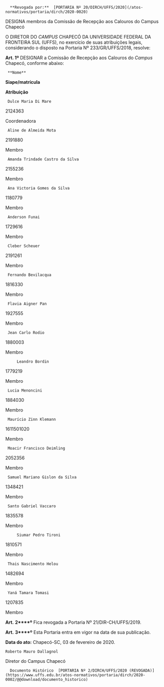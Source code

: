       **Revogada por:**  [PORTARIA Nº 20/DIRCH/UFFS/2020](/atos-normativos/portaria/dirch/2020-0020) 

   DESIGNA membros da Comissão de Recepção aos Calouros do Campus Chapecó  

 

 O DIRETOR DO *CAMPUS* CHAPECÓ DA UNIVERSIDADE FEDERAL DA FRONTEIRA SUL (UFFS), no exercício de suas atribuições legais, considerando o disposto na Portaria Nº 233/GR/UFFS/2018, resolve:

   
**Art. 1º** DESIGNAR a Comissão de Recepção aos Calouros do *Campus* Chapecó, conforme abaixo: 

     **Nome**

   **Siape/matrícula**

   **Atribuição**

     Dulce Maria Di Mare 

   2124363 

   Coordenadora 

     Aline de Almeida Mota 

   2191880 

   Membro

     Amanda Trindade Castro da Silva 

   2155236 

   Membro

     Ana Victoria Gomes da Silva

   1180779

   Membro

     Anderson Funai 

   1729616 

   Membro

     Cleber Scheuer 

   2191261 

   Membro

     Fernando Bevilacqua 

   1816330 

   Membro

     Flavia Aigner Pan 

   1927555 

   Membro

     Jean Carlo Rodio 

   1880003 

   Membro

         Leandro Bordin 

   1779219 

   Membro

     Lucia Menoncini 

   1884030 

   Membro

     Maurício Zinn Klemann 

   1611501020 

   Membro

     Moacir Francisco Deimling 

   2052356

   Membro

     Samuel Mariano Gislon da Silva

   1348421

   Membro

     Santo Gabriel Vaccaro 

   1835578 

   Membro

         Siumar Pedro Tironi 

   1810571 

   Membro

     Thais Nascimento Helou 

   1482694 

   Membro

     Yaná Tamara Tomasi 

   1207835 

   Membro

      

 **Art.** **2****º** Fica revogada a Portaria Nº 21/DIR-CH/UFFS/2019.

  

 **Art.** **3****º** Esta Portaria entra em vigor na data de sua publicação.

  

   **Data do ato:** Chapecó-SC, 03 de fevereiro de 2020.   
 

    Roberto Mauro Dallagnol   
 Diretor do Campus Chapecó 

      Documento Histórico  [PORTARIA Nº 2/DIRCH/UFFS/2020 (REVOGADA)](https://www.uffs.edu.br/atos-normativos/portaria/dirch/2020-0002/@@download/documento_historico)     
      